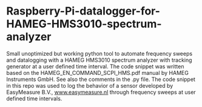 # Raspberry-Pi-datalogger-for-HAMEG-HMS3010-spectrum-analyzer
Small unoptimized but working python tool to automate frequency sweeps and datalogging with a HAMEG HMS3010 spectrum analyzer with tracking generator at a user defined time interval. The code snippet was written based on the HAMEG_EN_COMMAND_SCPI_HMS.pdf manual by HAMEG Instruments GmbH. See also the comments in the .py file.
The code snippet in this repo was used to log the behavior of a sensor developed by EasyMeasure B.V., www.easymeasure.nl through frequency sweeps at user defined time intervals. 

